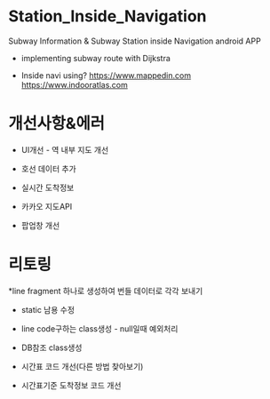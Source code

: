 # Station_Inside_Navigation
Subway Information & Subway Station inside Navigation android APP

* implementing subway route with Dijkstra

* Inside navi using?
 <https://www.mappedin.com>
 <https://www.indooratlas.com>

# 개선사항&에러
* UI개선 - 역 내부 지도 개선

* 호선 데이터 추가
* 실시간 도착정보
* 카카오 지도API
* 팝업창 개선


# 리토링
*line fragment 하나로 생성하여 번들 데이터로 각각 보내기
* static 남용 수정
* line code구하는 class생성 - null일때 예외처리
* DB참조 class생성

* 시간표 코드 개선(다른 방법 찾아보기)
* 시간표기준 도착정보 코드 개선
